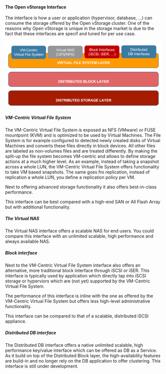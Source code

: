 #### The Open vStorage Interface
The interface is how a user or application (hypervisor, database, ...) can consume the storage offered by the Open vStorage cluster. One of the reasons why Open vStorage is unique in the storage market is due to the fact that these interfaces are specif and tuned for per use case.

![](OpenvStorageInterfaces.png)


##### VM-Centric Virtual File System
The VM-Centric Virtual File System is exposed as NFS (VMware) or FUSE mountpoint (KVM) and is optimized to be used by Virtual Machines. The File System is for example configured to detected newly created disks of Virtual Machines and converts these files directly in block devices. All other files are labeled as non-volumes files and are treated differently. By making the split-up the file system becomes VM-centric and allows to define storage actions at a much higher level. As an example, instead of taking a snapshot across a whole LUN, the VM-Centric Virtual File System offers functionality to take VM based snapshots. The same goes fro replication, instead of replication a whole LUN, you define a replication policy per VM.

Next to offering advanced storage functionality it also offers best-in-class performance.

This interface can be best compared with a high-end SAN or All Flash Array but with additional functionality.


##### The Virtual NAS
The Virtual NAS interface offers a scalable NAS for end users. You could compare this interface with an unlimited scalable, high performance and always available NAS.

##### Block interface
Next to the VM-Centric Virtual File System interface also offers an alternative, more traditional block interface through iSCSI or iSER. This interface is typically used by application which directly tap into iSCSI storage or hyperviors which are (not yet) supported by the VM-Centric Virtual File System.

The performance of this interface is inline with the one as offered by the VM-Centric Virtual File System but offers less high-level administrative functionality.

This interface can be compared to that of a scalable, distributed iSCSI appliance.


##### Distributed DB interface
The Distributed DB interface offers a native unlimited scalable, high performance key/value interface which can be offered as DB as a Service. As it build on top of the Distributed Block layer, the high-availability features are build-in and no longer rely on the DB application to offer clustering.
This interface is still under development.
